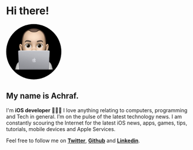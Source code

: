 #  Hi there!

<img src="/avatar.png" width="150" height="150" style="border-radius:50%" />
   
## My name is **Achraf**.

I'm **iOS developer** 👨🏻‍💻
I love anything relating to computers, programming and Tech in general.
I’m on the pulse of the latest technology news.
I am constantly scouring the Internet for the latest iOS news, apps, games, tips, tutorials, mobile devices and Apple Services.

Feel free to follow me on **[Twitter](https://twitter.com/Tr_Achraf)**, **[Github](https://github.com/TrabelsiAchraf)** and **[Linkedin](https://www.linkedin.com/in/achraf-trabelsi-83148156/)**.

